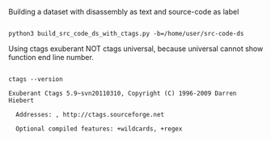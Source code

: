 Building a dataset with disassembly as text and source-code as label

<pre><code>
python3 build_src_code_ds_with_ctags.py -b=/home/user/src-code-ds
</code></pre>



Using ctags exuberant NOT ctags universal, because universal cannot show function end line number.

<pre><code>
ctags --version<br/>
Exuberant Ctags 5.9~svn20110310, Copyright (C) 1996-2009 Darren Hiebert<br/>
  Addresses: <dhiebert@users.sourceforge.net>, http://ctags.sourceforge.net<br/>
  Optional compiled features: +wildcards, +regex<br/>
</code></pre>